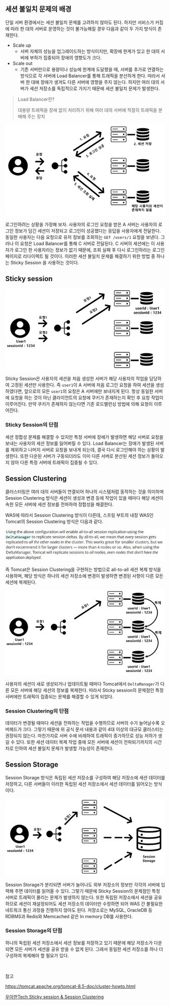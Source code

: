 ## 세션 불일치 문제의 배경

단일 서버 환경에서는 세션 불일치 문제를 고려하지 않아도 된다. 하지만 서비스가 커짐에 따라 한 대의 서버로 운영하는 것이 불가능해질 경우 다음과 같이 두 가지 방식이 존재한다.

- Scale up
  - 서버 자체의 성능을 업그레이드하는 방식이지만, 확장에 한계가 있고 한 대의 서버에 부하가 집중되어 장애의 영향도가 크다.
- Scale out
  - 기존 서버만으로 용량이나 성능에 한계에 도달했을 때, 서버를 추가로 연결하는 방식으로 각 서버에 Load Balancer를 통해 트래픽을 분산하게 한다. 따라서 서버 한 대에 장애가 생겨도 다른 서버에 영향을 주지 않는다. 하지만 여러 대의 서버가 세션 저장소를 독립적으로 가지기 때문에 세션 불일치 문제가 발생한다.

> Load Balancer란?
> 
> 대용량 트래픽을 장애 없이 처리하기 위해 여러 대의 서버에 적절히 트래픽을 분배해 주는 장치

![img](https://github.com/dilmah0203/TIL/blob/main/Image/Session.PNG)

로그인하려는 상황을 가정해 보자. 사용자의 로그인 요청을 받은 A 서버는 사용자의 로그인 정보가 담긴 세션이 저장되고 로그인이 성공했다는 응답을 사용자에게 전달한다. 동일한 사용자는 다음 요청으로 유저 정보를 조회하는 `GET /users/1` 요청을 보낸다. 그러나 이 요청은 Load Balancer를 통해 C 서버로 전달된다. C 서버의 세션에는 이 사용자가 로그인 한 사용자라는 정보가 없기 때문에, 조회 실패 후 다시 로그인하라는  로그인 페이지로 리다이렉트 될 것이다. 이러한 세션 불일치 문제를 해결하기 위한 방법 중 하나는 Sticky Session 을 사용하는 것이다.

## Sticky session

![img2](https://github.com/dilmah0203/TIL/blob/main/Image/Sticky%20session.PNG)

Sticky Session은 사용자의 세션을 처음 생성한 서버가 해당 사용자의 작업을 담당하여 고정된 세션만 사용한다. 즉 `user1`이 A 서버에 처음 로그인 요청을 하여 세션을 생성하였다면, 앞으로의 모든 `user1`의 요청은 A 서버에만 보내지게 된다. 항상 동일한 서버에 요청을 하는 것이 아닌 클라이언트의 요청에 쿠키가 존재하는지 확인 후 요청 작업이 이루어진다. 만약 쿠키가 존재하지 않는다면 기존 로드밸런싱 방법에 의해 요청이 이루어진다.

### Sticky Session의 단점

세션 정합성 문제를 해결할 수 있지만 특정 서버에 장애가 발생하면 해당 서버로 요청을 보내는 사용자의 세션 정보를 잃어버릴 수 있다. Load Balancer는 장애가 발생된 서버를 제외하고 나머지 서버로 요청을 보내게 되는데, 결국 다시 로그인해야 하는 상황이 발생한다. 또한 다운된 서버가 구동되더라도 이미 다른 서버로 분산된 세션 정보가 돌아오지 않아 다른 특정 서버에 트래픽이 집중될 수 있다.

## Session Clustering

클러스터링은 여러 대의 서버들이 연결되어 하나의 시스템처럼 동작하는 것을 의미하며 Session Clustering 방식은 세션이 생성과 변경 등에 작업이 있을 때마다 해당 세션이 속한 모든 서버에 세션 정보를 전파하여 정합성을 해결한다.

WAS에 따라서 Session Clustering 방식이 다른데, 스프링 부트의 내장 WAS인 Tomcat의 Session Clustering 방식은 다음과 같다.

![img3](https://github.com/dilmah0203/TIL/blob/main/Image/Session%20Clustering.PNG)

즉 Tomcat은 Session Clustering을 구현하는 방법으로 all-to-all 세션 복제 방식을 사용하며, 해당 방식은 하나의 세션 저장소에 변경이 발생하면 변경된 사항이 다른 모든 세션에 복제된다.

![img4](https://github.com/dilmah0203/TIL/blob/main/Image/Session%20Clustering2.PNG)

사용자의 세션이 새로 생성되거나 업데이트될 때마다 Tomcat에서 `DeltaManager`가 다른 모든 서버에 해당 세션의 정보를 복제한다. 따라서 Sticky session의 문제점인 특정 서버에만 트래픽이 집중되는 문제를 해결할 수 있게 되었다.

### Session Clustering의 단점

데이터가 변경될 때마다 세션을 전파하는 작업을 수행하므로 서버의 수가 늘어날수록 오버헤드가 크다. 그렇기 때문에 위 공식 문서 내용과 같이 4대 이상의 대규모 클러스터는 권장되지 않는다. 마찬가지로 서버 수에 비례하여 트래픽이 증가하므로 성능 저하가 생길 수 있다. 또한 세션 데이터 복제 작업 중에 모든 서버에 세션이 전파되기까지의 시간차로 인하여 세션 불일치 문제가 발생할 가능성이 존재한다.

## Session Storage

Session Storage 방식은 독립된 세션 저장소를 구성하여 해당 저장소에 세션 데이터를 저장하고, 다른 서버들이 이러한 독립된 세션 저장소에서 세션 데이터를 읽어오는 방식이다.

![img5](https://github.com/dilmah0203/TIL/blob/main/Image/Session%20Storage.PNG)

Session Storage가 분리되면 서버가 늘어나도 외부 저장소의 정보만 각각의 서버에 입력해 주면 데이터를 읽어올 수 있다. 그렇기 때문에 Sticky Session의 문제점인 특정 서버로 트래픽이 몰리는 문제가 발생하지 않는다. 또한 독립된 저장소에서 세션을 공유하므로 세션이 재설정되어도 세션 저장소의 데이터만 수정하면 되어 WAS 간 불필요한 네트워크 통신 과정을 진행하지 않아도 된다. 저장소로는 MySQL, OracleDB 등 RDBMS과 Redis와 Memcached 같은 In memory DB를 사용한다.

### Session Storage의 단점

하나의 독립된 세션 저장소에서 세션 정보를 저장하고 있기 때문에 해당 저장소가 다운되면 모든 서버가 세션을 공유 받을 수 없게 된다. 그래서 동일한 세션 저장소를 하나 더 구성하여 복제해야 할 필요가 있다.

<br>

참고

https://tomcat.apache.org/tomcat-8.5-doc/cluster-howto.html

[우아한Tech Sticky session & Session Clustering](https://www.youtube.com/watch?v=gzKf2BTZToQ)
